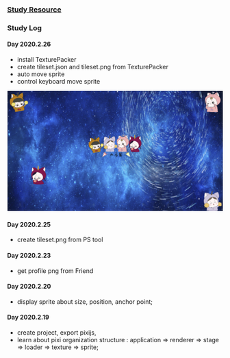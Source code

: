 ### [Study Resource](https://github.com/kittykatattack/learningPixi)

### Study Log

#### Day 2020.2.26
 - install TexturePacker
 - create tileset.json and tileset.png from TexturePacker
 - auto move sprite
 - control keyboard move sprite

 ![Today Achievement](/readme-images/2020.2.26.png)

#### Day 2020.2.25
 - create tileset.png from PS tool

#### Day 2020.2.23
 - get profile png from Friend

#### Day 2020.2.20
 - display sprite about size, position, anchor point;

#### Day 2020.2.19
 - create project, export pixijs,
 - learn about pixi organization structure : application => renderer => stage => loader => texture => sprite;
